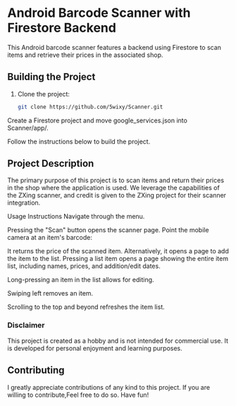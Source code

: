 # Android Barcode Scanner with Firestore Backend

This Android barcode scanner features a backend using Firestore to scan items and retrieve their prices in the associated shop.

## Building the Project

1. Clone the project:
   ```bash
   git clone https://github.com/5wixy/Scanner.git
Create a Firestore project and move google_services.json into Scanner/app/.

Follow the instructions below to build the project.

## Project Description
The primary purpose of this project is to scan items and return their prices in the shop where the application is used. We leverage the capabilities of the ZXing scanner, and credit is given to the ZXing project for their scanner integration.

Usage Instructions
Navigate through the menu.

Pressing the "Scan" button opens the scanner page. Point the mobile camera at an item's barcode:

It returns the price of the scanned item.
Alternatively, it opens a page to add the item to the list.
Pressing a list item opens a page showing the entire item list, including names, prices, and addition/edit dates.

Long-pressing an item in the list allows for editing.

Swiping left removes an item.

Scrolling to the top and beyond refreshes the item list.

### Disclaimer
This project is created as a hobby and is not intended for commercial use. It is developed for personal enjoyment and learning purposes.

## Contributing
I greatly appreciate contributions of any kind to this project. If you are willing to contribute,Feel free to do so. Have fun!
